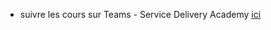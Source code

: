
- suivre les cours sur Teams - Service Delivery Academy [ici](https://teams.microsoft.com/_#/tab::b6cc248c-cebc-4a25-86be-74857b51e4fc/G%C3%A9n%C3%A9ral?threadId=19:d96BmURG1Avg4RdlW5S9jvyyACNNdju0v1olptpizEI1@thread.tacv2&ctx=channel)
